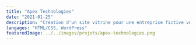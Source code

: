 ```yaml
---
title: "Apex Technologies"
date: "2021-01-25"
description: "Création d'un site vitrine pour une entreprise fictive vendant des produits technologiques. Réalisé à l'aide d'un CMS : Wordpress."
langages: "HTML/CSS, WordPress"
featuredImage: ../../images/projets/apex-technologies.png
---
```

